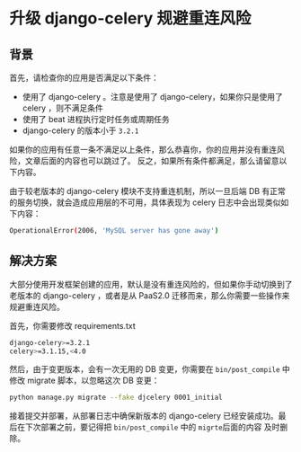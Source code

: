 # 升级 django-celery 规避重连风险

## 背景

首先，请检查你的应用是否满足以下条件：

- 使用了 django-celery 。注意是使用了 django-celery，如果你只是使用了 celery ，则不满足条件
- 使用了 beat 进程执行定时任务或周期任务
- django-celery 的版本小于 `3.2.1`

如果你的应用有任意一条不满足以上条件，那么恭喜你，你的应用并没有重连风险，文章后面的内容也可以跳过了。
反之，如果所有条件都满足，那么请留意以下内容。

由于较老版本的 django-celery 模块不支持重连机制，所以一旦后端 DB 有正常的服务切换，就会造成应用层的不可用，具体表现为 celery 日志中会出现类似如下内容：

```bash
OperationalError(2006, 'MySQL server has gone away')
```

## 解决方案

大部分使用开发框架创建的应用，默认是没有重连风险的，但如果你手动切换到了老版本的 django-celery ，或者是从 PaaS2.0 迁移而来，那么你需要一些操作来规避重连风险。

首先，你需要修改 requirements.txt

```bash
django-celery>=3.2.1
celery>=3.1.15,<4.0
```

然后，由于变更版本，会有一次无用的 DB 变更，你需要在 `bin/post_compile` 中修改 migrate 脚本，以忽略这次 DB 变更：

```bash
python manage.py migrate --fake djcelery 0001_initial
```

接着提交并部署，从部署日志中确保新版本的 django-celery 已经安装成功。最后在下次部署之前，要记得把 `bin/post_compile` 中的 `migrte`后面的内容 及时删除。
